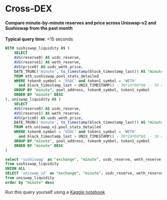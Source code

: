 # Cross-DEX

#### Compare minute-by-minute reserves and price across Uniswap-v2 and Sushiswap from the past month

**Typical query time**: <15 seconds

```sql
WITH sushiswap_liquidity AS (
    SELECT
    AVG(reserve0) AS usdc_reserve,
    AVG(reserve1) AS weth_reserve,
    AVG(price0) AS usdc_weth_price,
    DATE_TRUNC('minute', to_timestamp(block_timestamp_last)) AS "minute"
    FROM eth.sushiswap.pool_stats_detailed
    WHERE token0_symbol = 'USDC' and token1_symbol = 'WETH' 
      and block_timestamp_last > UNIX_TIMESTAMP() - 30*24*60*60 -- 30 days
    GROUP BY "minute", pool_address, token0_symbol, token1_symbol
    ORDER BY "minute" DESC
), uniswap_liquidity AS (
    SELECT
    AVG(reserve0) AS usdc_reserve,
    AVG(reserve1) AS weth_reserve,
    AVG(price0) AS usdc_weth_price,
    DATE_TRUNC('minute', to_timestamp(block_timestamp_last)) AS "minute"
    FROM eth.uniswap_v2.pool_stats_detailed
    WHERE token0_symbol = 'USDC' and token1_symbol = 'WETH'
      and block_timestamp_last > UNIX_TIMESTAMP() - 30*24*60*60 -- 30 days
    GROUP BY "minute", pool_address, token0_symbol, token1_symbol
    ORDER BY "minute" DESC
)

select 'sushiswap' as "exchange", "minute", usdc_reserve, weth_reserve, usdc_weth_price
from sushiswap_liquidity
UNION ALL
SELECT 'uniswap_v2' as "exchange", "minute", usdc_reserve, weth_reserve, usdc_weth_price
from uniswap_liquidity
order by "minute" desc
```

Run this query yourself using a [Kaggle notebook](https://www.kaggle.com/code/phillipleblanc/spice-xyz-dex-liquidity)
